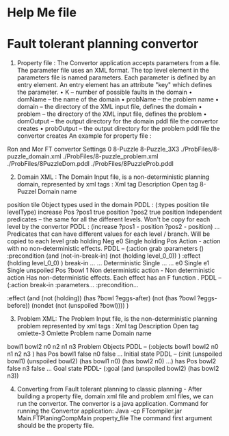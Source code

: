 # Help Me file #

# Fault tolerant planning convertor #
1.	Property file :
The Convertor application accepts parameters from a file. The parameter file uses an XML format. The top level element in the parameters file is named parameters. Each parameter is defined by an entry element. An entry element has an attribute "key" which defines the parameter.
•	K – number of possible faults in the domain
•	domName – the name of the domain
•	probName – the problem name
•	domain – the directory of the XML input file, defines the domain
•	problem – the directory of the XML input file, defines the problem
•	domOutput – the output directory for the domain pddl file the convertor creates
•	probOutput – the output directory for the problem pddl file the convertor creates
An example for property file :
<properties>
<comment>Ron and Mor FT convertor Settings</comment>
<entry key="k">0</entry>
<entry key="domName">8-Puzzle</entry>
<entry key="probName">8-Puzzle_3X3</entry>
<entry key="domain">./ProbFiles/8-puzzle_domain.xml</entry>
<entry key="problem">./ProbFiles/8-puzzle_problem.xml</entry>
<entry key="domOutput">./ProbFiles/8PuzzleDom.pddl</entry>
<entry key="probOutput">./ProbFiles/8PuzzleProb.pddl</entry>
</properties>

2.	Domain XML :
The Domain Input file, is a non-deterministic planning domain, represented by xml tags :
Xml tag	Description
<Domain> 	Open tag
<Name>8-Puzzel</Name>	Domain name 
<ObjectTypes>
	<string>position</string>
	<string>tile</string>
</ObjectTypes>	Object types used in the domain
PDDL : (:types position tile levelType)
<NotDependedPredicates>
  <Literal>
    <Name>increase</Name>
      <Type>Pos</Type>
      <Params>
	<Parameter>
	  <Name>?pos1</Name>
	  <IsTypedParam>true</IsTypedParam>
	  <ParamType>position</ParamType>
      </Parameter>
      <Parameter>
        <Name>?pos2</Name>
        <IsTypedParam>true</IsTypedParam>
        <ParamType>position</ParamType>
      </Parameter>
    </Params>
  </Literal>
</NotDependedPredicates>	Independent predicates – the same for all the different levels. Won't be copy for each level by the convertor
PDDL :
(increase ?pos1 - position ?pos2 - position)
<Predicates>
  <Literal> … 
  </Literal>
</Predicates>	Predicates that can have different values for each level / branch.
Will be copied to each level
<Actions>
  <Action>
    <Name>grab</Name>
    <Params/>
    <PreConditions>
      <Literal>		<Name>holding</Name>
	<Type>Neg</Type>
	<Params/>
      </Literal>
    </PreConditions>
    <Effects>
      <Effect>
        <Name>e0</Name>
        <EffType>Single</EffType>
        <AddedLiterals>
          <Literal>
    	     <Name>holding</Name>
  	     <Type>Pos</Type>
	     <Params/>
          </Literal>
        </AddedLiterals>
        <DeletedLiterals/>
      </Effect>
    </Effects>
  </Action>
</Actions>	Action  - action with no non-deterministic effects.
PDDL – 
	(:action grab
	:parameters  ()
	:precondition 
		(and
		(not-in-break-in)
		(not (holding level_0_0))
		)
	:effect 
		(holding level_0_0) 
 	)
<NonDetAction>
  <Name>break-in</Name>
  <Params> …
  <PreConditions> …
  <Effects>
    <Effect>
      <Name>Deterministic</Name>
      <EffType>Single</EffType>
      <MultiParams/>
      <AddedLiterals> …
      <DeletedLiterals> …
    </Effect>
    <NonDetEffects>
      <F__Effect>
        <Name>e0</Name>
        <EffType>Single</EffType>
        <MultiParams/>
        <AddedLiterals/>
        <DeletedLiterals/>
      </F__Effect>
      <F__Effect>
        <Name>e1</Name>
        <EffType>Single</EffType>
        <MultiParams/>
        <AddedLiterals/>
        <DeletedLiterals>
          <Literal>
            <Name>unspoiled</Name>
            <Type>Pos</Type>
            <Params>
              <string>?bowl</string>
            </Params>
          </Literal>
        </DeletedLiterals>
        <EffectFFunc>1</EffectFFunc>
     </F__Effect>
   </NonDetEffects>	Non deterministic action  - 
Non deterministic action Has non-deterministic effects.
Each effect has an F function .
PDDL – 
(:action break-in
:parameters…
:precondition…

:effect 
(and (not (holding))
(has ?bowl ?eggs-after)
(not (has ?bowl ?eggs-before))
(nondet (not (unspoiled ?bowl))))
 )


3.	Problem XML:
The Problem Input file, is the non-deterministic planning problem represented by xml tags :
Xml tag	Description
<Problem>	Open tag
<Name>omlette-3</Name>
<DomainName>Omlette</DomainName>	Problem name 
Domain name
  <Objects>
    <string>bowl1</string>
    <string>bowl2</string>
    <string>n0</string>
    <string>n2</string>
    <string>n1</string>
    <string>n3</string>
  </Objects>	Problem Objects
PDDL –
(:objects bowl1 bowl2 n0 n1 n2 n3 )
<InitState>
   <Literal>
     <Name>has</Name>
     <Type>Pos</Type>
     <Params>
       <Parameter>
         <Name>bowl1</Name>
         <IsTypedParam>false</IsTypedParam>
	  <ParamType></ParamType>
	</Parameter>
       <Parameter>
	  <Name>n0</Name>
	  <IsTypedParam>false</IsTypedParam>
	  <ParamType></ParamType>
	</Parameter>
      </Params>
    </Literal>
…
</InitState>	Initial state
PDDL –
(:init
 (unspoiled bowl1)
(unspoiled bowl2)
(has bowl1 n0)
(has bowl2 n0) …)
<GoalState>
    <Literal>
      <Name>has</Name>
      <Type>Pos</Type>
      <Params>
        <Parameter>
	  <Name>bowl2</Name>
         <IsTypedParam>false</IsTypedParam>
	  <ParamType></ParamType>
	 </Parameter>
        <Parameter>
   	  <Name>n3</Name>		 	  <IsTypedParam>false</IsTypedParam>
  	  <ParamType></ParamType>
	 </Parameter>
      </Params>
    </Literal>
…
 </GoalState>	Goal state
PDDL-
(:goal
(and (unspoiled bowl2)
(has bowl2 n3))
	


4.	Converting from Fault tolerant planning to classic planning -
After building a property file, domain xml file and problem xml files, we can run the convertor. The convertor is a java application. 
Command for running the Convertor application:
Java -cp FTcompiler.jar  Main.FTPlaningCompMain  property_file
The command first argument should be the property file.